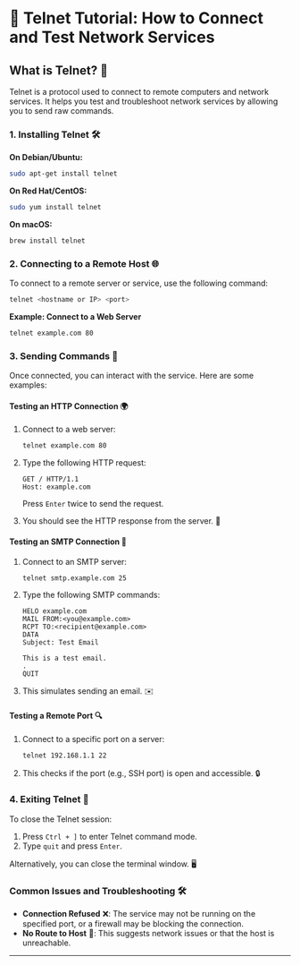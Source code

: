 # 📡 Telnet Tutorial: How to Connect and Test Network Services

## What is Telnet? 🤔

Telnet is a protocol used to connect to remote computers and network services. It helps you test and troubleshoot network services by allowing you to send raw commands.

### 1. **Installing Telnet** 🛠️

**On Debian/Ubuntu:**

```bash
sudo apt-get install telnet
```

**On Red Hat/CentOS:**

```bash
sudo yum install telnet
```

**On macOS:**

```bash
brew install telnet
```

### 2. **Connecting to a Remote Host** 🌐

To connect to a remote server or service, use the following command:

```bash
telnet <hostname or IP> <port>
```

**Example: Connect to a Web Server**

```bash
telnet example.com 80
```

### 3. **Sending Commands** 💬

Once connected, you can interact with the service. Here are some examples:

#### **Testing an HTTP Connection** 🌍

1. Connect to a web server:

   ```bash
   telnet example.com 80
   ```

2. Type the following HTTP request:

   ```plaintext
   GET / HTTP/1.1
   Host: example.com
   ```

   Press `Enter` twice to send the request.

3. You should see the HTTP response from the server. 📄

#### **Testing an SMTP Connection** 📧

1. Connect to an SMTP server:

   ```bash
   telnet smtp.example.com 25
   ```

2. Type the following SMTP commands:

   ```plaintext
   HELO example.com
   MAIL FROM:<you@example.com>
   RCPT TO:<recipient@example.com>
   DATA
   Subject: Test Email

   This is a test email.
   .
   QUIT
   ```

3. This simulates sending an email. ✉️

#### **Testing a Remote Port** 🔍

1. Connect to a specific port on a server:

   ```bash
   telnet 192.168.1.1 22
   ```

2. This checks if the port (e.g., SSH port) is open and accessible. 🔒

### 4. **Exiting Telnet** 🚪

To close the Telnet session:

1. Press `Ctrl + ]` to enter Telnet command mode.
2. Type `quit` and press `Enter`.

Alternatively, you can close the terminal window. 🖥️

### **Common Issues and Troubleshooting** 🛠️

- **Connection Refused** ❌: The service may not be running on the specified port, or a firewall may be blocking the connection.
- **No Route to Host** 🚫: This suggests network issues or that the host is unreachable.

---
